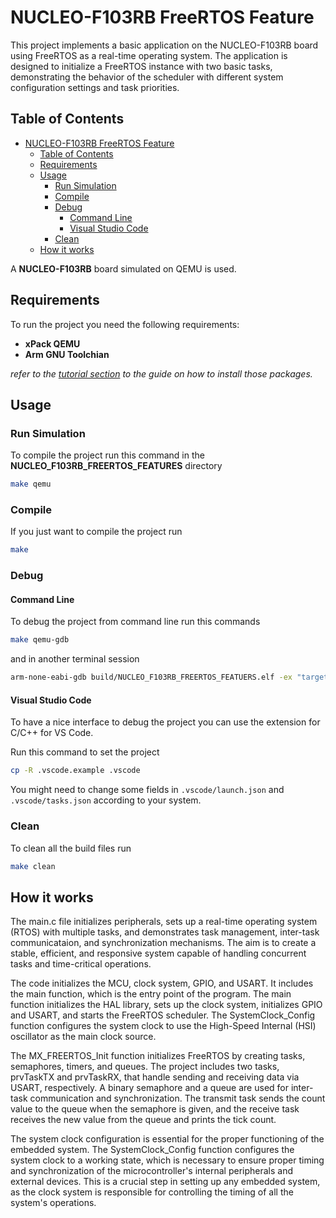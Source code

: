 # NUCLEO-F103RB FreeRTOS Feature

This project implements a basic application on the NUCLEO-F103RB board using FreeRTOS as a real-time operating system. The application is designed to initialize a FreeRTOS instance with two basic tasks, demonstrating the behavior of the scheduler with different system configuration settings and task priorities.

## Table of Contents

- [NUCLEO-F103RB FreeRTOS Feature](#nucleo-f103rb-freertos-feature)
  - [Table of Contents](#table-of-contents)
  - [Requirements](#requirements)
  - [Usage](#usage)
    - [Run Simulation](#run-simulation)
    - [Compile](#compile)
    - [Debug](#debug)
      - [Command Line](#command-line)
      - [Visual Studio Code](#visual-studio-code)
    - [Clean](#clean)
  - [How it works](#how-it-works)

A **NUCLEO-F103RB** board simulated on QEMU is used.

## Requirements

To run the project you need the following requirements:

- **xPack QEMU**
- **Arm GNU Toolchian**

_refer to the [tutorial section](../../docs/qemu.md) to the guide on how to install those packages._

## Usage

### Run Simulation

To compile the project run this command in the **NUCLEO_F103RB_FREERTOS_FEATURES** directory

```bash
make qemu
```

### Compile

If you just want to compile the project run

```bash
make
```

### Debug

#### Command Line

To debug the project from command line run this commands

```bash
make qemu-gdb
```

and in another terminal session

```bash
arm-none-eabi-gdb build/NUCLEO_F103RB_FREERTOS_FEATUERS.elf -ex "target remote localhost:1234"
```

#### Visual Studio Code

To have a nice interface to debug the project you can use the extension for C/C++ for VS Code.

Run this command to set the project

```bash
cp -R .vscode.example .vscode
```

You might need to change some fields in `.vscode/launch.json` and `.vscode/tasks.json` according to your system.

### Clean

To clean all the build files run

```bash
make clean
```

## How it works

The main.c file initializes peripherals, sets up a real-time operating system (RTOS) with multiple tasks, and demonstrates task management, inter-task communicataion, and synchronization mechanisms. The aim is to create a stable, efficient, and responsive system capable of handling concurrent tasks and time-critical operations.

The code initializes the MCU, clock system, GPIO, and USART. It includes the main function, which is the entry point of the program. The main function initializes the HAL library, sets up the clock system, initializes GPIO and USART, and starts the FreeRTOS scheduler. The SystemClock_Config function configures the system clock to use the High-Speed Internal (HSI) oscillator as the main clock source.

The MX_FREERTOS_Init function initializes FreeRTOS by creating tasks, semaphores, timers, and queues. The project includes two tasks, prvTaskTX and prvTaskRX, that handle sending and receiving data via USART, respectively. A binary semaphore and a queue are used for inter-task communication and synchronization. The transmit task sends the count value to the queue when the semaphore is given, and the receive task receives the new value from the queue and prints the tick count.

The system clock configuration is essential for the proper functioning of the embedded system. The SystemClock_Config function configures the system clock to a working state, which is necessary to ensure proper timing and synchronization of the microcontroller's internal peripherals and external devices. This is a crucial step in setting up any embedded system, as the clock system is responsible for controlling the timing of all the system's operations.   

